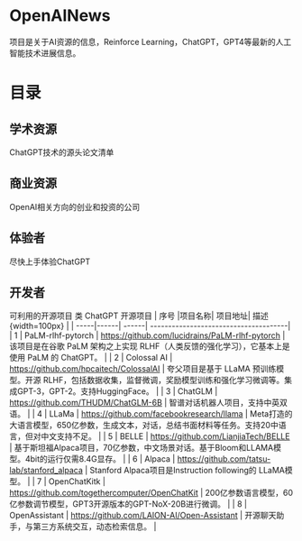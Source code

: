 # OpenAINews
项目是关于AI资源的信息，Reinforce Learning，ChatGPT，GPT4等最新的人工智能技术进展信息。

# 目录
## 学术资源
ChatGPT技术的源头论文清单

## 商业资源
OpenAI相关方向的创业和投资的公司

## 体验者
尽快上手体验ChatGPT

## 开发者
可利用的开源项目
类 ChatGPT 开源项目
| 序号 |项目名称| 项目地址| 描述{width=100px} |
| -----|------| ------| --------------------------------------|
| 1 | PaLM-rlhf-pytorch | https://github.com/lucidrains/PaLM-rlhf-pytorch | 该项目是在谷歌 PaLM 架构之上实现 RLHF（人类反馈的强化学习），它基本上是使用 PaLM 的 ChatGPT。 |
| 2 | Colossal AI | https://github.com/hpcaitech/ColossalAI | 夸父项目是基于 LLaMA 预训练模型。开源 RLHF，包括数据收集，监督微调，奖励模型训练和强化学习微调等。集成GPT-3，GPT-2。支持HuggingFace。 |
| 3 | ChatGLM | https://github.com/THUDM/ChatGLM-6B | 智谱对话机器人项目，支持中英双语。 |
| 4 | LLaMa | https://github.com/facebookresearch/llama | Meta打造的大语言模型，650亿参数，生成文本，对话，总结书面材料等任务。支持20中语言，但对中文支持不足。 |
| 5 | BELLE | https://github.com/LianjiaTech/BELLE | 基于斯坦福Alpaca项目，70亿参数，中文场景对话。基于Bloom和LLAMA模型。4bit的运行仅需8.4G显存。 |
| 6 | Alpaca | https://github.com/tatsu-lab/stanford_alpaca | Stanford Alpaca项目是Instruction following的 LLaMA模型。 |
| 7 | OpenChatKitk | https://github.com/togethercomputer/OpenChatKit | 200亿参数语言模型，60亿参数调节模型，GPT3开源版本的GPT-NoX-20B进行微调。 |
| 8 | OpenAssistant | https://github.com/LAION-AI/Open-Assistant | 开源聊天助手，与第三方系统交互，动态检索信息。 |


